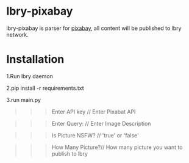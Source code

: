 # lbry-pixabay

lbry-pixabay is parser for [pixabay](https://pixabay.com/), all content will be published to lbry network.

# Installation
1.Run lbry daemon

2.pip install -r requirements.txt

3.run main.py



>>>Enter API key    // Enter Pixabat API

>>>Enter Query:     // Enter Image Description

>>>Is Picture NSFW? // 'true' or 'false'

>>>How Many Picture?// How many picture you want to publish to lbry
